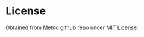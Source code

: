 # License

Obtained from [Metno github repo](https://github.com/metno/weathericons/)
under MIT License.
